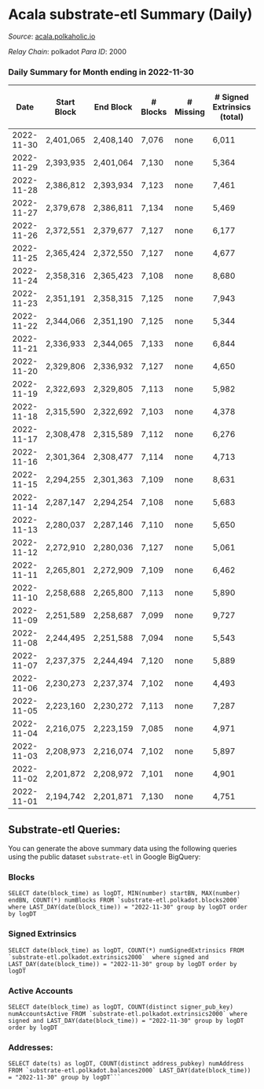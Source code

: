 # Acala substrate-etl Summary (Daily)

_Source_: [acala.polkaholic.io](https://acala.polkaholic.io)

*Relay Chain*: polkadot
*Para ID*: 2000



### Daily Summary for Month ending in 2022-11-30


| Date | Start Block | End Block | # Blocks | # Missing | # Signed Extrinsics (total) | # Active Accounts | # Addresses with Balances | # Events | # Transfers | # XCM Transfers In | # XCM Transfers Out |
| ---- | ----------- | --------- | -------- | --------- | --------------------------- | ----------------- | ------------------------- | -------- | ----------- | ------------------ | ------------------- |
| 2022-11-30 | 2,401,065 | 2,408,140 | 7,076 | none  | 6,011 | 430 | 167,143 | 95,296 | 1,981 ($1,439,361) | 101 ($113,108) | 113 ($147,863) |
| 2022-11-29 | 2,393,935 | 2,401,064 | 7,130 | none  | 5,364 | 437 | 167,089 | 91,821 | 2,294 ($1,081,728) | 113 ($113,509) | 122 ($135,129) |
| 2022-11-28 | 2,386,812 | 2,393,934 | 7,123 | none  | 7,461 | 400 | 167,034 | 106,545 | 4,366 ($1,509,387) | 130 ($162,977) | 145 ($110,102) |
| 2022-11-27 | 2,379,678 | 2,386,811 | 7,134 | none  | 5,469 | 433 | 166,993 | 90,942 | 1,916 ($938,747) | 75 ($44,655.14) | 117 ($107,349) |
| 2022-11-26 | 2,372,551 | 2,379,677 | 7,127 | none  | 6,177 | 383 | 166,951 | 97,317 | 3,194 ($1,124,690) | 102 ($84,757.77) | 119 ($86,856.38) |
| 2022-11-25 | 2,365,424 | 2,372,550 | 7,127 | none  | 4,677 | 373 | 166,903 | 86,702 | 1,653 ($942,800) | 101 ($109,422) | 132 ($77,190.46) |
| 2022-11-24 | 2,358,316 | 2,365,423 | 7,108 | none  | 8,680 | 497 |  | 118,800 | 6,785 ($2,596,191) | 136 ($132,166) | 193 ($225,078) |
| 2022-11-23 | 2,351,191 | 2,358,315 | 7,125 | none  | 7,943 | 888 | 166,784 | 114,650 | 5,468 ($3,067,099) | 202 ($179,047) | 249 ($152,430) |
| 2022-11-22 | 2,344,066 | 2,351,190 | 7,125 | none  | 5,344 | 539 |  | 95,391 | 3,241 ($1,978,712) | 187 ($186,712) | 202 ($186,237) |
| 2022-11-21 | 2,336,933 | 2,344,065 | 7,133 | none  | 6,844 | 523 |  | 104,080 | 4,245 ($1,123,018) | 150 ($48,742.94) | 158 ($11,018,175) |
| 2022-11-20 | 2,329,806 | 2,336,932 | 7,127 | none  | 4,650 | 482 | 166,527 | 88,446 | 2,084 ($829,420) | 95 ($53,239.10) | 113 ($115,584) |
| 2022-11-19 | 2,322,693 | 2,329,805 | 7,113 | none  | 5,982 | 398 | 166,454 | 96,019 | 3,125 ($1,674,755) | 70 ($22,602.41) | 65 ($121,039) |
| 2022-11-18 | 2,315,590 | 2,322,692 | 7,103 | none  | 4,378 | 435 |  | 84,779 | 1,535 ($3,105,434) | 70 ($109,488) | 105 ($234,509) |
| 2022-11-17 | 2,308,478 | 2,315,589 | 7,112 | none  | 6,276 | 462 | 166,337 | 99,017 | 2,997 ($14,156,867) | 79 ($116,041) | 134 ($105,770) |
| 2022-11-16 | 2,301,364 | 2,308,477 | 7,114 | none  | 4,713 | 502 |  | 89,092 | 2,243 ($3,329,028) | 125 ($63,909.76) | 136 ($142,313) |
| 2022-11-15 | 2,294,255 | 2,301,363 | 7,109 | none  | 8,631 | 513 |  | 115,799 | 5,455 ($2,905,576) | 111 ($77,199.41) | 118 ($121,408) |
| 2022-11-14 | 2,287,147 | 2,294,254 | 7,108 | none  | 5,683 | 654 |  | 98,455 | 3,641 ($4,314,332) | 201 ($165,820) | 222 ($275,818) |
| 2022-11-13 | 2,280,037 | 2,287,146 | 7,110 | none  | 5,650 | 676 |  | 98,768 | 3,805 ($5,376,366) | 201 ($145,548) | 196 ($159,187) |
| 2022-11-12 | 2,272,910 | 2,280,036 | 7,127 | none  | 5,061 | 575 |  | 93,102 | 2,899 ($4,389,727) | 154 ($119,852) | 188 ($298,486) |
| 2022-11-11 | 2,265,801 | 2,272,909 | 7,109 | none  | 6,462 | 608 |  | 105,695 | 4,627 ($9,892,005) | 238 ($396,074) | 275 ($1,431,921) |
| 2022-11-10 | 2,258,688 | 2,265,800 | 7,113 | none  | 5,890 | 650 |  | 102,030 | 4,354 ($6,687,017) | 199 ($312,270) | 210 ($1,143,457) |
| 2022-11-09 | 2,251,589 | 2,258,687 | 7,099 | none  | 9,727 | 862 |  | 134,964 | 8,939 ($21,839,167) | 370 ($758,907) | 361 ($909,062) |
| 2022-11-08 | 2,244,495 | 2,251,588 | 7,094 | none  | 5,543 | 654 |  | 97,719 | 3,732 ($3,153,492) | 192 ($178,232) | 204 ($597,057) |
| 2022-11-07 | 2,237,375 | 2,244,494 | 7,120 | none  | 5,889 | 529 |  | 98,217 | 3,923 ($2,176,734) | 119 ($253,882) | 178 ($277,135) |
| 2022-11-06 | 2,230,273 | 2,237,374 | 7,102 | none  | 4,493 | 588 | 165,141 | 88,578 | 2,552 ($1,306,179) | 94 ($140,995) | 190 ($196,194) |
| 2022-11-05 | 2,223,160 | 2,230,272 | 7,113 | none  | 7,287 | 691 | 165,097 | 108,827 | 5,327 ($1,636,390) | 105 ($76,739.43) | 201 ($330,981) |
| 2022-11-04 | 2,216,075 | 2,223,159 | 7,085 | none  | 4,971 | 668 | 165,016 | 94,076 | 3,511 ($3,932,733) | 175 ($388,644) | 229 ($265,551) |
| 2022-11-03 | 2,208,973 | 2,216,074 | 7,102 | none  | 5,897 | 556 | 164,949 | 98,288 | 3,776 ($2,016,108) | 140 ($218,636) | 225 ($215,624) |
| 2022-11-02 | 2,201,872 | 2,208,972 | 7,101 | none  | 4,901 | 532 | 164,902 | 91,748 | 2,854 ($2,442,864) | 136 ($185,017) | 185 ($212,404) |
| 2022-11-01 | 2,194,742 | 2,201,871 | 7,130 | none  | 4,751 | 664 |  | 92,075 | 3,089 ($2,173,283) | 161 ($296,752) | 203 ($429,544) |

## Substrate-etl Queries:
You can generate the above summary data using the following queries using the public dataset `substrate-etl` in Google BigQuery:


### Blocks
```
SELECT date(block_time) as logDT, MIN(number) startBN, MAX(number) endBN, COUNT(*) numBlocks FROM `substrate-etl.polkadot.blocks2000`  where LAST_DAY(date(block_time)) = "2022-11-30" group by logDT order by logDT
```


### Signed Extrinsics
```
SELECT date(block_time) as logDT, COUNT(*) numSignedExtrinsics FROM `substrate-etl.polkadot.extrinsics2000`  where signed and LAST_DAY(date(block_time)) = "2022-11-30" group by logDT order by logDT
```


### Active Accounts
```
SELECT date(block_time) as logDT, COUNT(distinct signer_pub_key) numAccountsActive FROM `substrate-etl.polkadot.extrinsics2000` where signed and LAST_DAY(date(block_time)) = "2022-11-30" group by logDT order by logDT
```


### Addresses:
```
SELECT date(ts) as logDT, COUNT(distinct address_pubkey) numAddress FROM `substrate-etl.polkadot.balances2000` LAST_DAY(date(block_time)) = "2022-11-30" group by logDT```

